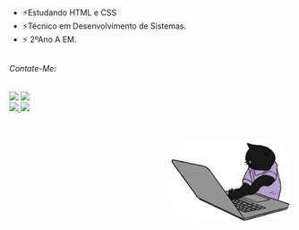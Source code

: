 

- ⚡Estudando HTML e CSS
- ⚡Técnico em Desenvolvimento de Sistemas.
- ⚡ 2ºAno A EM.

##

</div>
    <h6> Contate-Me: </h6>
  <div>    
  <a href="https://instagram.com/rennaneloii" target="_blank"><img src="https://img.shields.io/badge/-Instagram-%23E4405F?style=for-the-badge&logo=instagram&logoColor=white" target="_blank"></a> 
  <a href = "mailto:rennaneloi@gmail.com"><img src="https://img.shields.io/badge/-Gmail-%23333?style=for-the-badge&logo=gmail&logoColor=white" target="_blank"></a> 
  <br>
   <a href="https://github.com/rennaneloi">
  <img height="170em" src="https://github-readme-stats.vercel.app/api?username=rennaneloi&show_icons=true&theme=github_dark&include_all_commits=true&count_private=true"/>
  <img height="120em" src="https://github-readme-stats.vercel.app/api/top-langs/?username=rennaneloi&layout=compact&langs_count=7&theme=github_dark"/>
</div>
    
 ##
    
  <div style="display: inline_block"><br>
     <img align="right" alt="coding-cat" src="https://raw.githubusercontent.com/HolyZheng/holyZheng-blog/master/images/coding.gif" height="150" style="border-radius:50px;"
    ![Snake animation](https://github.com/rennaneloi/rennaneloi/blob/output/github-contribution-grid-snake.svg)
</div>
